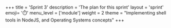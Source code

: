 +++
title = 'Sprint 3'
description = 'The plan for this sprint'
layout = 'sprint'
emoji= '⏱️'
menu_level = ['module']
weight = 2
theme = "Implementing shell tools in NodeJS, and Operating Systems concepts"
+++
